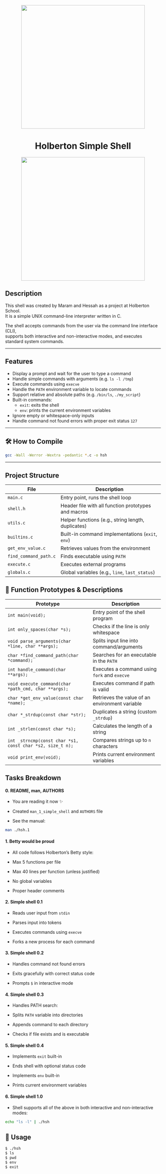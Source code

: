 <div align="center">

 <img src="https://github.com/user-attachments/assets/5f8d33ce-fed8-438a-935c-a9916afef26e" width="400">
 
#  Holberton Simple Shell


  <img src="https://media4.giphy.com/media/v1.Y2lkPTc5MGI3NjExenJlN24wYTVxMHM3ZnVyem9zeGJoOW1xcW8zMGxpeGpscWZybjJmNyZlcD12MV9pbnRlcm5hbF9naWZfYnlfaWQmY3Q9Zw/13HgwGsXF0aiGY/giphy.gif" width="400">
</div>

## Description

This shell was created by Maram and Hessah as a project at Holberton School.  
It is a simple UNIX command-line interpreter written in C.  

The shell accepts commands from the user via the command line interface (CLI),  
supports both interactive and non-interactive modes, and executes standard system commands.


---


## Features

- Display a prompt and wait for the user to type a command
- Handle simple commands with arguments (e.g. `ls -l /tmp`)
- Execute commands using `execve`
- Handle the `PATH` environment variable to locate commands
- Support relative and absolute paths (e.g. `/bin/ls`, `./my_script`)
- Built-in commands:
  - `exit`: exits the shell
  - `env`: prints the current environment variables
- Ignore empty or whitespace-only inputs
- Handle command not found errors with proper exit status `127`


---

## 🛠️ How to Compile

```bash
gcc -Wall -Werror -Wextra -pedantic *.c -o hsh
```
----
##  Project Structure

| File              | Description                                          |
|-------------------|------------------------------------------------------|
| `main.c`          | Entry point, runs the shell loop                    |
| `shell.h`         | Header file with all function prototypes and macros |
| `utils.c`         | Helper functions (e.g., string length, duplicates)  |
| `builtins.c`      | Built-in command implementations (`exit`, `env`)    |
| `get_env_value.c` | Retrieves values from the environment               |
| `find_command_path.c` | Finds executable using `PATH`                  |
| `execute.c`       | Executes external programs                          |
| `globals.c`       | Global variables (e.g., `line`, `last_status`)      |

## 🔧 Function Prototypes & Descriptions
| **Prototype**                                      | **Description**                                           |
|----------------------------------------------------|-----------------------------------------------------------|
| `int main(void);`                                  | Entry point of the shell program                          |
| `int only_spaces(char *s);`                        | Checks if the line is only whitespace                     |
| `void parse_arguments(char *line, char **args);`   | Splits input line into command/arguments                  |
| `char *find_command_path(char *command);`          | Searches for an executable in the `PATH`                  |
| `int handle_command(char **args);`                 | Executes a command using `fork` and `execve`              |
| `void execute_command(char *path_cmd, char **args);`| Executes command if path is valid                        |
| `char *get_env_value(const char *name);`           | Retrieves the value of an environment variable            |
| `char *_strdup(const char *str);`                  | Duplicates a string (custom `_strdup`)                    |
| `int _strlen(const char *s);`                      | Calculates the length of a string                         |
| `int _strncmp(const char *s1, const char *s2, size_t n);` | Compares strings up to `n` characters           |
| `void print_env(void);`                            | Prints current environment variables                      |


## Tasks Breakdown
####  0. README, man, AUTHORS
- You are reading it now ✨

- Created `man_1_simple_shell` and `AUTHORS` file
- See the manual:

```bash
man ./hsh.1

```

#### 1. Betty would be proud
- All code follows Holberton’s Betty style:

- Max 5 functions per file

- Max 40 lines per function (unless justified)

- No global variables

- Proper header comments

#### 2. Simple shell 0.1
- Reads user input from `stdin`

- Parses input into tokens

- Executes commands using `execve`

- Forks a new process for each command

#### 3. Simple shell 0.2
- Handles command not found errors

- Exits gracefully with correct status code

- Prompts `$` in interactive mode

#### 4. Simple shell 0.3
- Handles PATH search:

- Splits `PATH` variable into directories

- Appends command to each directory

- Checks if file exists and is executable

#### 5. Simple shell 0.4
- Implements `exit` built-in

- Ends shell with optional status code

- Implements `env` built-in

- Prints current environment variables

#### 6. Simple shell 1.0
- Shell supports all of the above in both interactive and non-interactive modes:

```bash
echo "ls -l" | ./hsh
```

## 🔧 Usage
```bash
$ ./hsh
$ ls
$ pwd
$ env
$ exit
```
